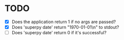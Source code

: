 # TODO
- [x] Does the application return 1 if no args are passed?
- [x] Does 'superpy date' return "1970-01-01\n" to stdout?
- [ ] Does 'superpy date' return 0 if it's successful?
